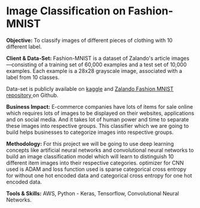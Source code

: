 # Image Classification on Fashion-MNIST

**Objective:** To classify images of different pieces of clothing with 10 different label.

**Client & Data-Set:** Fashion-MNIST is a dataset of Zalando's article images—consisting of a training set of 60,000 examples and a test set of 10,000 examples. Each example is a 28x28 grayscale image, associated with a label from 10 classes. 

Data-set is publicly available on [kaggle](https://www.kaggle.com/zalando-research/fashionmnist) and [Zalando Fashion MNIST repository ](https://github.com/zalandoresearch/fashion-mnist) on Github.

**Business Impact:** E-commerce companies have lots of items for sale online which requires lots of images to be displayed on their websites, applications and on social media. And it takes lot of human power and time to separate these images into respective groups. This classifier which we are going to build helps businesses to categorize images into respective groups.

**Methodology:** For this project we will be going to use deep learning concepts like artificial neural networks and convolutional neural networks to build an image classification model which will learn to distinguish 10 different item images into their respective categories.
                 optimizer for CNN used is ADAM and loss function used is sparse categorical cross entropy for without one hot encoded data and categorical cross entropy for one hot encoded data.

**Tools & Skills:** AWS, Python - Keras, Tensorflow, Convolutional Neural Networks.




